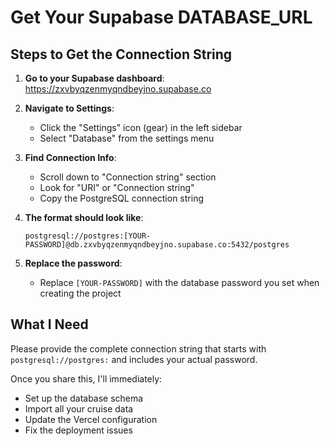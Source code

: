 # Get Your Supabase DATABASE_URL

## Steps to Get the Connection String

1. **Go to your Supabase dashboard**: https://zxvbyqzenmyqndbeyjno.supabase.co

2. **Navigate to Settings**:
   - Click the "Settings" icon (gear) in the left sidebar
   - Select "Database" from the settings menu

3. **Find Connection Info**:
   - Scroll down to "Connection string" section
   - Look for "URI" or "Connection string"
   - Copy the PostgreSQL connection string

4. **The format should look like**:
   ```
   postgresql://postgres:[YOUR-PASSWORD]@db.zxvbyqzenmyqndbeyjno.supabase.co:5432/postgres
   ```

5. **Replace the password**:
   - Replace `[YOUR-PASSWORD]` with the database password you set when creating the project

## What I Need

Please provide the complete connection string that starts with `postgresql://postgres:` and includes your actual password.

Once you share this, I'll immediately:
- Set up the database schema
- Import all your cruise data  
- Update the Vercel configuration
- Fix the deployment issues